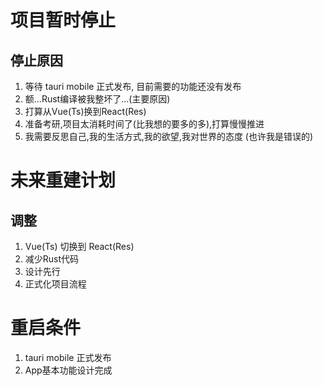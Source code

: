 

# 项目暂时停止
## 停止原因
1. 等待 tauri mobile 正式发布, 目前需要的功能还没有发布
2. 额...Rust编译被我整坏了...(主要原因)
3. 打算从Vue(Ts)换到React(Res)
4. 准备考研,项目太消耗时间了(比我想的要多的多),打算慢慢推进
5. 我需要反思自己,我的生活方式,我的欲望,我对世界的态度 (也许我是错误的)

# 未来重建计划
## 调整
1. Vue(Ts) 切换到 React(Res)
2. 减少Rust代码
3. 设计先行
4. 正式化项目流程

# 重启条件
1. tauri mobile 正式发布
2. App基本功能设计完成

